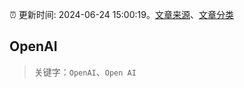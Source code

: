 :alarm_clock: 更新时间: 2024-06-24 15:00:19。[文章来源](/README.md)、[文章分类](/TAGS.md)

## OpenAI


> 关键字：`OpenAI`、`Open AI`



